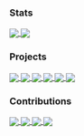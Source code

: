 ### Stats

<a href="https://github.com/ianfab/ianfab">
  <img align="center" src="https://github-readme-stats.vercel.app/api/top-langs/?username=ianfab&hide=ruby&theme=default" />
</a>
<a href="https://github.com/ianfab/ianfab">
  <img align="center" src="https://github-readme-stats.vercel.app/api?username=ianfab&show_icons=true&include_all_commits=false&line_height=33&theme=default" />
</a>


### Projects
<a href="https://github.com/ianfab/Fairy-Stockfish">
  <img align="center" src="https://github-readme-stats.vercel.app/api/pin/?username=ianfab&repo=Fairy-Stockfish&theme=default_repocard" />
</a>
<a href="https://github.com/ianfab/fishtest">
  <img align="center" src="https://github-readme-stats.vercel.app/api/pin/?username=ianfab&repo=fishtest&theme=default_repocard" />
</a>
<a href="https://github.com/ianfab/fairyfishtest">
  <img align="center" src="https://github-readme-stats.vercel.app/api/pin/?username=ianfab&repo=fairyfishtest&theme=default_repocard" />
</a>
<a href="https://github.com/ianfab/spsa">
  <img align="center" src="https://github-readme-stats.vercel.app/api/pin/?username=ianfab&repo=spsa&theme=default_repocard" />
</a>
<a href="https://github.com/ianfab/bookgen">
  <img align="center" src="https://github-readme-stats.vercel.app/api/pin/?username=ianfab&repo=bookgen&theme=default_repocard" />
</a>
<a href="https://github.com/ianfab/stockfish.wasm">
  <img align="center" src="https://github-readme-stats.vercel.app/api/pin/?username=ianfab&repo=stockfish.wasm&theme=default_repocard" />
</a>



### Contributions
<a href="https://github.com/ddugovic/Stockfish">
  <img align="center" src="https://github-readme-stats.vercel.app/api/pin/?username=ddugovic&repo=Stockfish&show_owner=true&theme=default_repocard" />
</a>
<a href="https://github.com/gbtami/pychess-variants">
  <img align="center" src="https://github-readme-stats.vercel.app/api/pin/?username=gbtami&repo=pychess-variants&show_owner=true&theme=default_repocard" />
</a>
<a href="https://github.com/official-stockfish/Stockfish">
  <img align="center" src="https://github-readme-stats.vercel.app/api/pin/?username=official-stockfish&repo=Stockfish&show_owner=true&theme=default_repocard" />
</a>
<a href="https://github.com/glinscott/fishtest">
  <img align="center" src="https://github-readme-stats.vercel.app/api/pin/?username=glinscott&repo=fishtest&show_owner=true&theme=default_repocard" />
</a>
